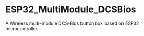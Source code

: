 # ESP32_MultiModule_DCSBios
A Wireless multi-module DCS-Bios button box based on ESP32 microcontroller.
